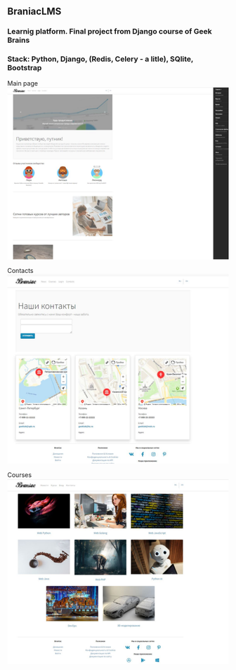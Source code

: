 ## BraniacLMS

### Learnig platform. Final project from Django course of Geek Brains

### Stack: Python, Django, (Redis, Celery - a litle), SQlite, Bootstrap

Main page
![alt text](https://github.com/Frvzr/Braniac_LMS/blob/main/static/img/screen_1.JPG)

Contacts
![alt text](https://github.com/Frvzr/Braniac_LMS/blob/main/static/img/screen_contacts.JPG)

Courses
![alt text](https://github.com/Frvzr/Braniac_LMS/blob/main/static/img/screen_courses.JPG)
